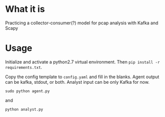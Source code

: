 # What it is

Practicing a collector-consumer(?) model for pcap analysis with Kafka and Scapy

# Usage

Initialize and activate a python2.7 virtual environment. Then `pip install -r requirements.txt`.

Copy the config template to `config.yaml` and fill in the blanks. Agent output can be kafka, stdout, or both. Analyst input can be only Kafka for now.

`sudo python agent.py`

and

`python analyst.py`
